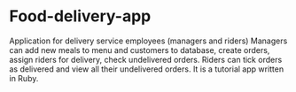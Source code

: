 # Food-delivery-app
Application for delivery service employees (managers and riders)
Managers can add new meals to menu and customers to database, create orders, assign riders for delivery, check undelivered orders. Riders can tick orders as delivered and view all their undelivered orders.
It is a tutorial app written in Ruby.
